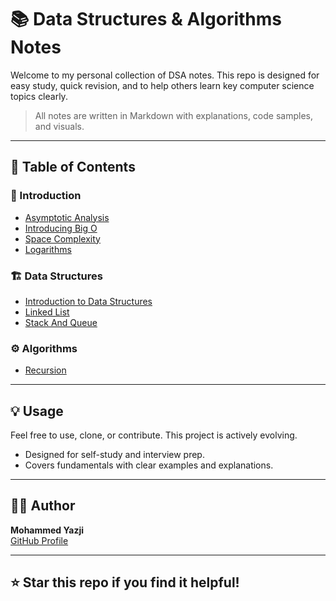 # 📚 Data Structures & Algorithms Notes

Welcome to my personal collection of DSA notes. This repo is designed for easy study, quick revision, and to help others learn key computer science topics clearly.

> All notes are written in Markdown with explanations, code samples, and visuals.

---

## 📂 Table of Contents

### 🔰 Introduction

- [Asymptotic Analysis](./notes/Intro/1-Asymptotic%20Analysis.md)
- [Introducing Big O](./notes/Intro/2-Introducing%20Big%20O.md)
- [Space Complexity](./notes/Intro/3-Space%20Complexity.md)
- [Logarithms](./notes/Intro/4-Logarithms.md)

### 🏗️ Data Structures

- [Introduction to Data Structures](./notes/DS/1-Intro%20to%20DS.md)
- [Linked List](./notes/DS/2-linked_list.md)
- [Stack And Queue](./notes/DS/3-stack_queue.md)

### ⚙️ Algorithms

- [Recursion](./notes/Algo/recursion/recursion.md)

---

## 💡 Usage

Feel free to use, clone, or contribute. This project is actively evolving.

- Designed for self-study and interview prep.
- Covers fundamentals with clear examples and explanations.

---

## 🧑‍💻 Author

**Mohammed Yazji**  
[GitHub Profile](https://github.com/MohammedYazji)

---

## ⭐️ Star this repo if you find it helpful!

